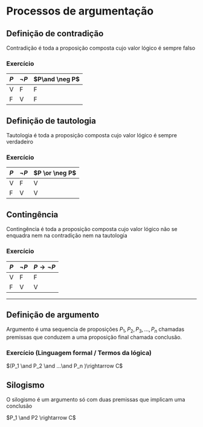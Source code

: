 # Processos de argumentação

## Definição de contradição

Contradição é toda a proposição composta cujo valor lógico é sempre falso

### Exercício

| $P$  | $\neg P$ | $P\and \neg P$ |
| ---- | -------- | -------------- |
| V    | F        | F              |
| F    | V        | F              |

## Definição de tautologia

Tautologia é toda a proposição composta cujo valor lógico é sempre verdadeiro

### Exercício

| $P$  | $\neg P$ | $P \or \neg P$ |
| ---- | -------- | -------------- |
| V    | F        | V              |
| F    | V        | V              |

## Contingência

Contingência é toda a proposição composta cujo valor lógico não se enquadra nem na contradição nem na tautologia

### Exercício

| $P$  | $\neg P$ | $P \rightarrow \neg P$ |
| ---- | -------- | ---------------------- |
| V    | F        | F                      |
| F    | V        | V                      |

-------------------



## Definição de argumento

Argumento é uma sequencia de proposições $P_1,P_2,P_3,...,P_n$ chamadas premissas que conduzem a uma proposição final chamada conclusão.

### Exercício (Linguagem formal / Termos da lógica)

$(P_1 \and P_2 \and ...\and P_n )\rightarrow C$ 



## Silogismo

O silogismo é um argumento só com duas premissas que implicam uma conclusão

$P_1 \and P2 \rightarrow C$

